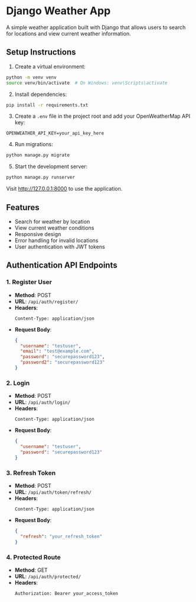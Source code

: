 # Django Weather App

A simple weather application built with Django that allows users to search for locations and view current weather information.

## Setup Instructions

1. Create a virtual environment:
```bash
python -m venv venv
source venv/bin/activate  # On Windows: venv\Scripts\activate
```

2. Install dependencies:
```bash
pip install -r requirements.txt
```

3. Create a `.env` file in the project root and add your OpenWeatherMap API key:
```
OPENWEATHER_API_KEY=your_api_key_here
```

4. Run migrations:
```bash
python manage.py migrate
```

5. Start the development server:
```bash
python manage.py runserver
```

Visit http://127.0.0.1:8000 to use the application.

## Features
- Search for weather by location
- View current weather conditions
- Responsive design
- Error handling for invalid locations
- User authentication with JWT tokens

## Authentication API Endpoints

### 1. Register User
- **Method**: POST
- **URL**: `/api/auth/register/`
- **Headers**: 
  ```
  Content-Type: application/json
  ```
- **Request Body**:
  ```json
  {
    "username": "testuser",
    "email": "test@example.com",
    "password": "securepassword123",
    "password2": "securepassword123"
  }
  ```

### 2. Login
- **Method**: POST
- **URL**: `/api/auth/login/`
- **Headers**: 
  ```
  Content-Type: application/json
  ```
- **Request Body**:
  ```json
  {
    "username": "testuser",
    "password": "securepassword123"
  }
  ```

### 3. Refresh Token
- **Method**: POST
- **URL**: `/api/auth/token/refresh/`
- **Headers**: 
  ```
  Content-Type: application/json
  ```
- **Request Body**:
  ```json
  {
    "refresh": "your_refresh_token"
  }
  ```

### 4. Protected Route
- **Method**: GET
- **URL**: `/api/auth/protected/`
- **Headers**: 
  ```
  Authorization: Bearer your_access_token
  ``` 